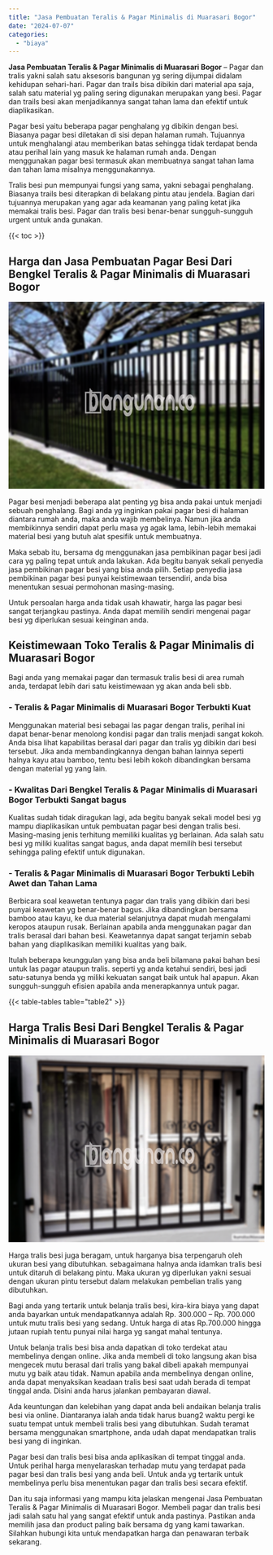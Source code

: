```yaml
---
title: "Jasa Pembuatan Teralis & Pagar Minimalis di Muarasari Bogor"
date: "2024-07-07"
categories: 
  - "biaya"
---
```


**Jasa Pembuatan Teralis & Pagar Minimalis di Muarasari Bogor** – Pagar dan tralis yakni salah satu aksesoris bangunan yg sering dijumpai didalam kehidupan sehari-hari. Pagar dan trails bisa dibikin dari material apa saja, salah satu material yg paling sering digunakan merupakan yang besi. Pagar dan trails besi akan menjadikannya sangat tahan lama dan efektif untuk diaplikasikan.

Pagar besi yaitu beberapa pagar penghalang yg dibikin dengan besi. Biasanya pagar besi diletakan di sisi depan halaman rumah. Tujuannya untuk menghalangi atau memberikan batas sehingga tidak terdapat benda atau perihal lain yang masuk ke halaman rumah anda. Dengan menggunakan pagar besi termasuk akan membuatnya sangat tahan lama dan tahan lama misalnya menggunakannya.

Tralis besi pun mempunyai fungsi yang sama, yakni sebagai penghalang. Biasanya trails besi diterapkan di belakang pintu atau jendela. Bagian dari tujuannya merupakan yang agar ada keamanan yang paling ketat jika memakai tralis besi. Pagar dan tralis besi benar-benar sungguh-sungguh urgent untuk anda gunakan.

{{< toc >}}

## Harga dan Jasa Pembuatan Pagar Besi Dari Bengkel Teralis & Pagar Minimalis di Muarasari Bogor

![Jasa Pembuatan Teralis & Pagar Minimalis di Muarasari Bogor](/images/pagar-minimalis-murah-68.png)

Pagar besi menjadi beberapa alat penting yg bisa anda pakai untuk menjadi sebuah penghalang. Bagi anda yg inginkan pakai pagar besi di halaman diantara rumah anda, maka anda wajib membelinya. Namun jika anda membikinnya sendiri dapat perlu masa yg agak lama, lebih-lebih memakai material besi yang butuh alat spesifik untuk membuatnya.

Maka sebab itu, bersama dg menggunakan jasa pembikinan pagar besi jadi cara yg paling tepat untuk anda lakukan. Ada begitu banyak sekali penyedia jasa pembikinan pagar besi yang bisa anda pilih. Setiap penyedia jasa pembikinan pagar besi punyai keistimewaan tersendiri, anda bisa menentukan sesuai permohonan masing-masing.

Untuk persoalan harga anda tidak usah khawatir, harga las pagar besi sangat terjangkau pastinya. Anda dapat memilih sendiri mengenai pagar besi yg diperlukan sesuai keinginan anda.

## Keistimewaan Toko Teralis & Pagar Minimalis di Muarasari Bogor

Bagi anda yang memakai pagar dan termasuk tralis besi di area rumah anda, terdapat lebih dari satu keistimewaan yg akan anda beli sbb.

### \- Teralis & Pagar Minimalis di Muarasari Bogor Terbukti Kuat

Menggunakan material besi sebagai las pagar dengan tralis, perihal ini dapat benar-benar menolong kondisi pagar dan tralis menjadi sangat kokoh. Anda bisa lihat kapabilitas berasal dari pagar dan tralis yg dibikin dari besi tersebut. Jika anda membandingkannya dengan bahan lainnya seperti halnya kayu atau bamboo, tentu besi lebih kokoh dibandingkan bersama dengan material yg yang lain.

### \- Kwalitas Dari Bengkel Teralis & Pagar Minimalis di Muarasari Bogor Terbukti Sangat bagus

Kualitas sudah tidak diragukan lagi, ada begitu banyak sekali model besi yg mampu diaplikasikan untuk pembuatan pagar besi dengan tralis besi. Masing-masing jenis terhitung memiliki kualitas yg berlainan. Ada salah satu besi yg miliki kualitas sangat bagus, anda dapat memilih besi tersebut sehingga paling efektif untuk digunakan.

### \- Teralis & Pagar Minimalis di Muarasari Bogor Terbukti Lebih Awet dan Tahan Lama

Berbicara soal keawetan tentunya pagar dan tralis yang dibikin dari besi punyai keawetan yg benar-benar bagus. Jika dibandingkan bersama bamboo atau kayu, ke dua material selanjutnya dapat mudah mengalami keropos ataupun rusak. Berlainan apabila anda menggunakan pagar dan tralis berasal dari bahan besi. Keawetannya dapat sangat terjamin sebab bahan yang diaplikasikan memiliki kualitas yang baik.

Itulah beberapa keunggulan yang bisa anda beli bilamana pakai bahan besi untuk las pagar ataupun tralis. seperti yg anda ketahui sendiri, besi jadi satu-satunya benda yg miliki kekuatan sangat baik untuk hal apapun. Akan sungguh-sungguh efisien apabila anda menerapkannya untuk pagar.

{{< table-tables table="table2" >}}

## Harga Tralis Besi Dari Bengkel Teralis & Pagar Minimalis di Muarasari Bogor

![Jasa Pembuatan Teralis & Pagar Minimalis di Muarasari Bogor](/images/teralis-minimalis-murah-14.png)

Harga tralis besi juga beragam, untuk harganya bisa terpengaruh oleh ukuran besi yang dibutuhkan. sebagaimana halnya anda idamkan tralis besi untuk ditaruh di belakang pintu. Maka ukuran yg diperlukan yakni sesuai dengan ukuran pintu tersebut dalam melakukan pembelian tralis yang dibutuhkan.

Bagi anda yang tertarik untuk belanja tralis besi, kira-kira biaya yang dapat anda bayarkan untuk mendapatkannya adalah Rp. 300.000 – Rp. 700.000 untuk mutu tralis besi yang sedang. Untuk harga di atas Rp.700.000 hingga jutaan rupiah tentu punyai nilai harga yg sangat mahal tentunya.

Untuk belanja tralis besi bisa anda dapatkan di toko terdekat atau membelinya dengan online. Jika anda membeli di toko langsung akan bisa mengecek mutu berasal dari tralis yang bakal dibeli apakah mempunyai mutu yg baik atau tidak. Namun apabila anda membelinya dengan online, anda dapat menyaksikan keadaan tralis besi saat udah berada di tempat tinggal anda. Disini anda harus jalankan pembayaran diawal.

Ada keuntungan dan kelebihan yang dapat anda beli andaikan belanja tralis besi via online. Diantaranya ialah anda tidak harus buang2 waktu pergi ke suatu tempat untuk membeli tralis besi yang dibutuhkan. Sudah teramat bersama menggunakan smartphone, anda udah dapat mendapatkan tralis besi yang di inginkan.

Pagar besi dan tralis besi bisa anda aplikasikan di tempat tinggal anda. Untuk perihal harga menyelaraskan terhadap mutu yang terdapat pada pagar besi dan tralis besi yang anda beli. Untuk anda yg tertarik untuk membelinya perlu bisa menentukan pagar dan tralis besi secara efektif.

Dan itu saja informasi yang mampu kita jelaskan mengenai Jasa Pembuatan Teralis & Pagar Minimalis di Muarasari Bogor. Membeli pagar dan tralis besi jadi salah satu hal yang sangat efektif untuk anda pastinya. Pastikan anda memilih jasa dan product paling baik bersama dg yang kami tawarkan. Silahkan hubungi kita untuk mendapatkan harga dan penawaran terbaik sekarang.
